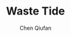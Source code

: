 ---
tag: 📚Book
title: "Waste Tide"
author: [Chen Qiufan]
category: [Fiction]
isbn: 0765389312 9780765389312
cover: http://books.google.com/books/content?id=EnWIDwAAQBAJ&printsec=frontcover&img=1&zoom=1&edge=curl&source=gbs_api
status: unread
Location: Physical
alias: Template
---